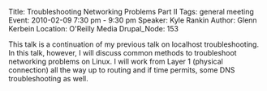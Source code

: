 Title: Troubleshooting Networking Problems Part II
Tags: general meeting
Event: 2010-02-09 7:30 pm - 9:30 pm
Speaker: Kyle Rankin
Author: Glenn Kerbein
Location: O'Reilly Media
Drupal_Node: 153

This talk is a continuation of my previous talk on localhost troubleshooting. In this talk, however, I will discuss common methods to troubleshoot networking problems on Linux. I will work from Layer 1 (physical connection) all the way up to routing and if time permits, some DNS troubleshooting as well.
